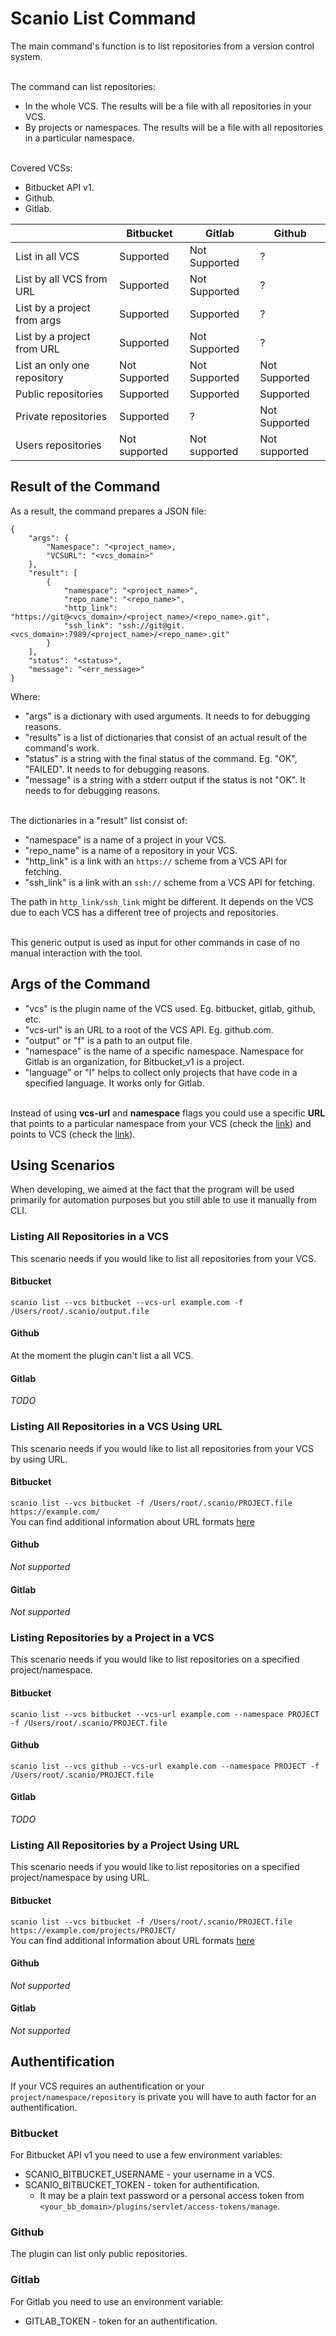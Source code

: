 # Scanio List Command
The main command's function is to list repositories from a version control system.<br><br>

The command can list repositories:
- In the whole VCS. The results will be a file with all repositories in your VCS.
- By projects or namespaces. The results will be a file with all repositories in a particular namespace.
<br><br>

Covered VCSs:
- Bitbucket API v1.
- Github.
- Gitlab.<br>

|    |Bitbucket|Gitlab|Github|
|----|-----|---|---|
|List in all VCS|Supported|Not Supported|?|
|List by all VCS from URL|Supported|Not Supported|?|
|List by a project from args|Supported|Supported|?|
|List by a project from URL|Supported|Not Supported|?|
|List an only one repository|Not Supported|Not Supported|Not Supported|
|Public repositories|Supported|Supported|Supported|
|Private repositories|Supported| ?|Not Supported|
|Users repositories|Not supported|Not supported|Not supported| 

## Result of the Command
As a result, the command prepares a JSON file:
```
{
    "args": {
        "Namespace": "<project_name>,
        "VCSURL": "<vcs_domain>"
    },
    "result": [
        {
            "namespace": "<project_name>",
            "repo_name": "<repo_name>",
            "http_link": "https://git@<vcs_domain>/<project_name>/<repo_name>.git",
            "ssh_link": "ssh://git@git.<vcs_domain>:7989/<project_name>/<repo_name>.git"
        }
    ],
    "status": "<status>",
    "message": "<err_message>"
}
```

Where:
* "args" is a dictionary with used arguments. It needs to for debugging reasons.
* "results" is a list of dictionaries that consist of an actual result of the command's work. 
* "status" is a string with the final status of the command. Eg. "OK", "FAILED". It needs to for debugging reasons.
* "message" is a string with a stderr output if the status is not "OK". It needs to for debugging reasons.<br><br>

The dictionaries in a "result" list consist of:
* "namespace" is a name of a project in your VCS.
* "repo_name" is a name of a repository in your VCS. 
* "http_link" is a link with an `https://` scheme from a VCS API for fetching.
* "ssh_link" is a link with an `ssh://` scheme from a VCS API for fetching.<br>

The path in ```http_link/ssh_link``` might be different. It depends on the VCS due to each VCS has a different tree of projects and repositories. <br><br>

This generic output is used as input for other commands in case of no manual interaction with the tool.<br>

## Args of the Command
* "vcs" is the plugin name of the VCS used. Eg. bitbucket, gitlab, github, etc.
* "vcs-url" is an URL to a root of the VCS API. Eg. github.com.
* "output" or "f" is a path to an output file.
* "namespace" is the name of a specific namespace. Namespace for Gitlab is an organization, for Bitbucket_v1 is a project.
* "language" or "l" helps to collect only projects that have code in a specified language. It works only for Gitlab.<br><br>

Instead of using **vcs-url** and **namespace** flags you could use a specific **URL** that points to a particular namespace from your VCS (check the [link](#listing-all-repositories-by-a-project-using-url)) and points to VCS (check the [link](#listing-all-repositories-in-a-vcs-using-url)).

## Using Scenarios 
When developing, we aimed at the fact that the program will be used primarily for automation purposes but you still able to use it manually from CLI.

### Listing All Repositories in a VCS
This scenario needs if you would like to list all repositories from your VCS.

#### Bitbucket
```scanio list --vcs bitbucket --vcs-url example.com -f /Users/root/.scanio/output.file```

#### Github
At the moment the plugin can't list a all VCS.

#### Gitlab
*TODO*

### Listing All Repositories in a VCS Using URL
This scenario needs if you would like to list all repositories from your VCS by using URL.

#### Bitbucket
```scanio list --vcs bitbucket -f /Users/root/.scanio/PROJECT.file https://example.com/```<br>
You can find additional information about URL formats [here](../plugins/bitbucket/README.md#supported-url-formats)

#### Github
*Not supported*

#### Gitlab
*Not supported*

### Listing Repositories by a Project in a VCS
This scenario needs if you would like to list repositories on a specified project/namespace. 

#### Bitbucket
```scanio list --vcs bitbucket --vcs-url example.com --namespace PROJECT -f /Users/root/.scanio/PROJECT.file```

#### Github
```scanio list --vcs github --vcs-url example.com --namespace PROJECT -f /Users/root/.scanio/PROJECT.file```

#### Gitlab
*TODO*

### Listing All Repositories by a Project Using URL
This scenario needs if you would like to list repositories on a specified project/namespace by using URL. 

#### Bitbucket
```scanio list --vcs bitbucket -f /Users/root/.scanio/PROJECT.file https://example.com/projects/PROJECT/```<br>
You can find additional information about URL formats [here](../plugins/bitbucket/README.md#supported-url-formats)

#### Github
*Not supported*

#### Gitlab
*Not supported*

## Authentification
If your VCS requires an authentification or your ```project/namespace/repository``` is private you will have to auth factor for an authentification.

### Bitbucket
For Bitbucket API v1 you need to use a few environment variables:
* SCANIO_BITBUCKET_USERNAME - your username in a VCS.
* SCANIO_BITBUCKET_TOKEN - token for authentification.
   * It may be a plain text password or a personal access token from ```<your_bb_domain>/plugins/servlet/access-tokens/manage```.

### Github
The plugin can list only public repositories.

### Gitlab
For Gitlab you need to use an environment variable:
- GITLAB_TOKEN - token for an authentification.
